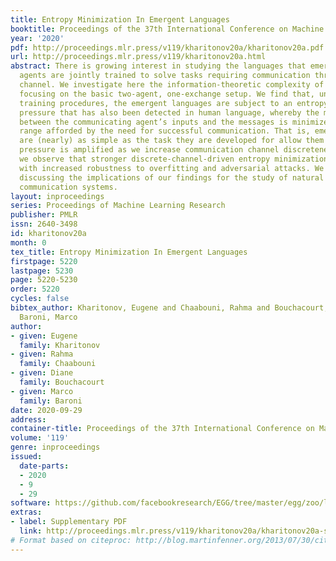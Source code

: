 ```yaml
---
title: Entropy Minimization In Emergent Languages
booktitle: Proceedings of the 37th International Conference on Machine Learning
year: '2020'
pdf: http://proceedings.mlr.press/v119/kharitonov20a/kharitonov20a.pdf
url: http://proceedings.mlr.press/v119/kharitonov20a.html
abstract: There is growing interest in studying the languages that emerge when neural
  agents are jointly trained to solve tasks requiring communication through a discrete
  channel. We investigate here the information-theoretic complexity of such languages,
  focusing on the basic two-agent, one-exchange setup. We find that, under common
  training procedures, the emergent languages are subject to an entropy minimization
  pressure that has also been detected in human language, whereby the mutual information
  between the communicating agent’s inputs and the messages is minimized, within the
  range afforded by the need for successful communication. That is, emergent languages
  are (nearly) as simple as the task they are developed for allow them to be. This
  pressure is amplified as we increase communication channel discreteness. Further,
  we observe that stronger discrete-channel-driven entropy minimization leads to representations
  with increased robustness to overfitting and adversarial attacks. We conclude by
  discussing the implications of our findings for the study of natural and artificial
  communication systems.
layout: inproceedings
series: Proceedings of Machine Learning Research
publisher: PMLR
issn: 2640-3498
id: kharitonov20a
month: 0
tex_title: Entropy Minimization In Emergent Languages
firstpage: 5220
lastpage: 5230
page: 5220-5230
order: 5220
cycles: false
bibtex_author: Kharitonov, Eugene and Chaabouni, Rahma and Bouchacourt, Diane and
  Baroni, Marco
author:
- given: Eugene
  family: Kharitonov
- given: Rahma
  family: Chaabouni
- given: Diane
  family: Bouchacourt
- given: Marco
  family: Baroni
date: 2020-09-29
address: 
container-title: Proceedings of the 37th International Conference on Machine Learning
volume: '119'
genre: inproceedings
issued:
  date-parts:
  - 2020
  - 9
  - 29
software: https://github.com/facebookresearch/EGG/tree/master/egg/zoo/language_bottleneck
extras:
- label: Supplementary PDF
  link: http://proceedings.mlr.press/v119/kharitonov20a/kharitonov20a-supp.pdf
# Format based on citeproc: http://blog.martinfenner.org/2013/07/30/citeproc-yaml-for-bibliographies/
---
```

